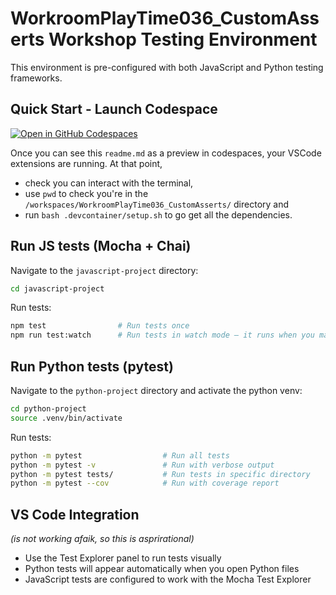# WorkroomPlayTime036_CustomAsserts Workshop Testing Environment

This environment is pre-configured with both JavaScript and Python testing frameworks.

## Quick Start - Launch Codespace

[![Open in GitHub Codespaces](https://github.com/codespaces/badge.svg)](https://codespaces.new/workroomprds/WorkroomPlayTime036_CustomAsserts)

Once you can see this `readme.md` as a preview in codespaces, your VSCode extensions are running.
At that point, 
* check you can interact with the terminal,
* use `pwd` to check you're in the `/workspaces/WorkroomPlayTime036_CustomAsserts/` directory and
* run `bash .devcontainer/setup.sh` to go get all the dependencies. 


## Run JS tests (Mocha + Chai)

Navigate to the `javascript-project` directory:

```bash
cd javascript-project
```

Run tests:
```bash
npm test                # Run tests once
npm run test:watch      # Run tests in watch mode – it runs when you make a change
```

## Run Python tests (pytest)

Navigate to the `python-project` directory and activate the python venv:

```bash
cd python-project
source .venv/bin/activate
```

Run tests:
```bash
python -m pytest                  # Run all tests
python -m pytest -v               # Run with verbose output
python -m pytest tests/           # Run tests in specific directory
python -m pytest --cov            # Run with coverage report
```

## VS Code Integration 

_(is not working afaik, so this is asprirational)_

- Use the Test Explorer panel to run tests visually
- Python tests will appear automatically when you open Python files
- JavaScript tests are configured to work with the Mocha Test Explorer

